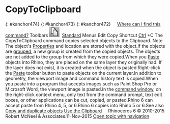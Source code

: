 ---
---


# CopyToClipboard
{: #kanchor474}
{: #kanchor473}
{: #kanchor472}
 [![images/transparent.gif](images/transparent.gif)Where can I find this command?](javascript:void(0);) Toolbars
![images/copyclip.png](images/copyclip.png) [Standard](standard-toolbar.html) 
Menus
Edit
Copy
Shortcut
 [Ctrl](ctrl-key.html) +C
The CopyToClipboard command copies selected objects to the Clipboard.
Note
The object's [Properties](properties.html) and location are stored with the object.If the objects are [grouped](group.html), a new group is created from the copied objects. The objects are not added to the group from which they were copied.When you [Paste](paste.html) objects into Rhino, they are placed on the same layer they originally had. If the layer does not exist, it is created when the object is pasted.Right-click the [Paste](paste.html) toolbar button to paste objects on the current layer.In addition to geometry, the viewport image and command history text is copied.When you paste into a program that accepts images such as Paint Shop Pro or Microsoft Word, the viewport image is pasted.In the [command window](rhino-window.html#appwindow-commandhistory), on the right-click context menu, only text from the command prompt, text edit boxes, or other applications can be cut, copied, or pasted.Rhino 6 can accept paste from Rhino 4, 5, or 6.Rhino 6 copies into Rhino 5 or 6.See also
 [Copy and duplicate objects](sak-copyandduplicate.html) 
 [Use the Clipboard](sak-clipboardactions.html) 
&#160;
&#160;
Rhinoceros 6 © 2010-2015 Robert McNeel &amp; Associates.11-Nov-2015
 [Open topic with navigation](copytoclipboard.html) 


